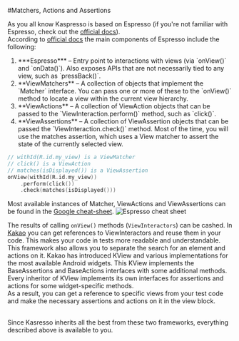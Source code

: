#Matchers, Actions and Assertions

As you all know Kaspresso is based on Espresso (if you're not familiar with Espresso, check out the [official docs](https://developer.android.com/training/testing/espresso)).
<br>According to [official docs](https://developer.android.com/training/testing/espresso/basics) the main components of Espresso include the following:
<ol>
    <li> ***Espresso*** – Entry point to interactions with views (via `onView()` and `onData()`). Also exposes APIs that are not necessarily tied to any view, such as `pressBack()`.</li>
    <li> **ViewMatchers** – A collection of objects that implement the `Matcher<? super View>` interface. You can pass one or more of these to the `onView()` method to locate a view within the current view hierarchy.</li>
    <li> **ViewActions** – A collection of ViewAction objects that can be passed to the `ViewInteraction.perform()` method, such as `click()`.</li>
    <li> **ViewAssertions** – A collection of ViewAssertion objects that can be passed the `ViewInteraction.check()` method. Most of the time, you will use the matches assertion, which uses a View matcher to assert the state of the currently selected view.</li>
</ol>

```kotlin
// withId(R.id.my_view) is a ViewMatcher
// click() is a ViewAction
// matches(isDisplayed()) is a ViewAssertion
onView(withId(R.id.my_view))
    .perform(click())
    .check(matches(isDisplayed()))
```

Most available instances of Matcher, ViewActions and ViewAssertions can be found in the [Google cheat-sheet](https://developer.android.com/training/testing/espresso/cheat-sheet).
<img src="../Images/Matchers_actions_assertions/Espresso_cheat_sheet.png" alt="Espresso cheat sheet"/>

The results of calling `onView()` methods (`ViewInteractors`) can be cashed. In [Kakao](https://github.com/KakaoCup/Kakao) you can get references to ViewInteractors and reuse them in your code. This makes your code in tests more readable and understandable.
<br>This framework also allows you to separate the search for an element and actions on it. Kakao has introduced KView and various implementations for the most available Android widgets. This KView implements the BaseAssertions and BaseActions interfaces with some additional methods. Every inheritor of KView implements its own interfaces for assertions and actions for some widget-specific methods.
<br>As a result, you can get a reference to specific views from your test code and make the necessary assertions and actions on it in the view block.

<br>Since Kasresso inherits all the best from these two frameworks, everything described above is available to you.
